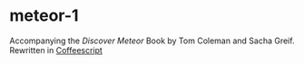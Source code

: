 meteor-1
========

Accompanying the _Discover Meteor_ Book by Tom Coleman and Sacha Greif. Rewritten in [Coffeescript](http://coffeescript.org/ "Coffeescript")
